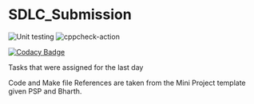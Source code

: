 # SDLC_Submission

![Unit testing](https://github.com/99002525/SDLC_Submission/workflows/Unit%20testing/badge.svg) ![cppcheck-action](https://github.com/99002525/SDLC_Submission/workflows/cppcheck-action/badge.svg)

[![Codacy Badge](https://api.codacy.com/project/badge/Grade/adc1f6dfd37b481ca30cd1cfa0bf2131)](https://app.codacy.com/manual/99002525/SDLC_Submission?utm_source=github.com&utm_medium=referral&utm_content=99002525/SDLC_Submission&utm_campaign=Badge_Grade_Dashboard)

Tasks that were assigned for the last day


Code and Make file References are taken from the Mini Project template given PSP and Bharth.  
